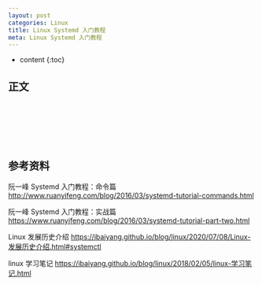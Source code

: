 ```yaml
---
layout: post
categories: Linux
title: Linux Systemd 入门教程
meta: Linux Systemd 入门教程
---
```

* content
{:toc}

## 正文



<br/><br/><br/><br/><br/>
## 参考资料

阮一峰 Systemd 入门教程：命令篇 <http://www.ruanyifeng.com/blog/2016/03/systemd-tutorial-commands.html>

阮一峰 Systemd 入门教程：实战篇 <https://www.ruanyifeng.com/blog/2016/03/systemd-tutorial-part-two.html>

Linux 发展历史介绍 <https://ibaiyang.github.io/blog/linux/2020/07/08/Linux-发展历史介绍.html#systemctl>

linux 学习笔记 <https://ibaiyang.github.io/blog/linux/2018/02/05/linux-学习笔记.html>

